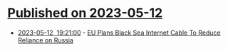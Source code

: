 # [Published on 2023-05-12](index.md)

* [2023-05-12, 19:21:00](https://tech.slashdot.org/story/23/05/12/1545244/eu-plans-black-sea-internet-cable-to-reduce-reliance-on-russia?utm_source=rss1.0mainlinkanon&utm_medium=feed) - [EU Plans Black Sea Internet Cable To Reduce Reliance on Russia](https://tech.slashdot.org/story/23/05/12/1545244/eu-plans-black-sea-internet-cable-to-reduce-reliance-on-russia?utm_source=rss1.0mainlinkanon&utm_medium=feed)
